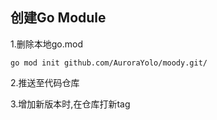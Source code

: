 ## 创建Go Module

1.删除本地go.mod

````
go mod init github.com/AuroraYolo/moody.git/
````


2.推送至代码仓库

3.增加新版本时,在仓库打新tag

